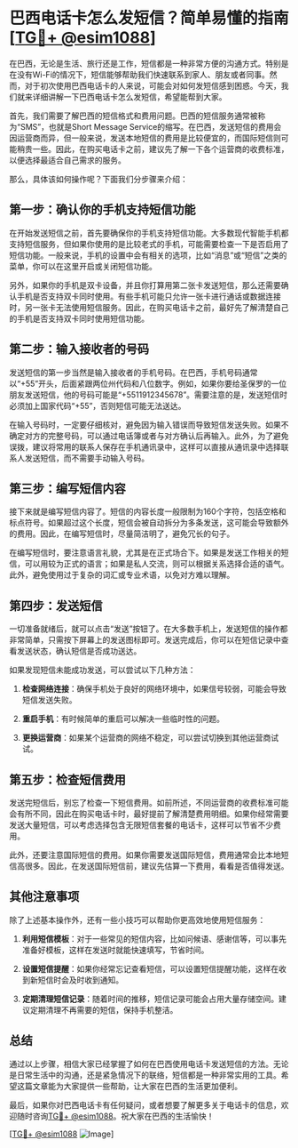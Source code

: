 # 巴西电话卡怎么发短信？简单易懂的指南[[TG💪+ @esim1088](https://t.me/s/esim1088)]

在巴西，无论是生活、旅行还是工作，短信都是一种非常方便的沟通方式。特别是在没有Wi-Fi的情况下，短信能够帮助我们快速联系到家人、朋友或者同事。然而，对于初次使用巴西电话卡的人来说，可能会对如何发短信感到困惑。今天，我们就来详细讲解一下巴西电话卡怎么发短信，希望能帮到大家。

首先，我们需要了解巴西的短信格式和费用问题。巴西的短信服务通常被称为“SMS”，也就是Short Message Service的缩写。在巴西，发送短信的费用会因运营商而异，但一般来说，发送本地短信的费用是比较便宜的，而国际短信则可能稍贵一些。因此，在购买电话卡之前，建议先了解一下各个运营商的收费标准，以便选择最适合自己需求的服务。

那么，具体该如何操作呢？下面我们分步骤来介绍：

## 第一步：确认你的手机支持短信功能

在开始发送短信之前，首先要确保你的手机支持短信功能。大多数现代智能手机都支持短信服务，但如果你使用的是比较老式的手机，可能需要检查一下是否启用了短信功能。一般来说，手机的设置中会有相关的选项，比如“消息”或“短信”之类的菜单，你可以在这里开启或关闭短信功能。

另外，如果你的手机是双卡设备，并且你打算用第二张卡发送短信，那么还需要确认手机是否支持双卡同时使用。有些手机可能只允许一张卡进行通话或数据连接时，另一张卡无法使用短信服务。因此，在购买电话卡之前，最好先了解清楚自己的手机是否支持双卡同时使用短信功能。

## 第二步：输入接收者的号码

发送短信的第一步当然是输入接收者的手机号码。在巴西，手机号码通常以“+55”开头，后面紧跟两位州代码和八位数字。例如，如果你要给圣保罗的一位朋友发送短信，他的号码可能是“+5511912345678”。需要注意的是，发送短信时必须加上国家代码“+55”，否则短信可能无法送达。

在输入号码时，一定要仔细核对，避免因为输入错误而导致短信发送失败。如果不确定对方的完整号码，可以通过电话簿或者与对方确认后再输入。此外，为了避免误拨，建议将常用的联系人保存在手机通讯录中，这样可以直接从通讯录中选择联系人发送短信，而不需要手动输入号码。

## 第三步：编写短信内容

接下来就是编写短信内容了。短信的内容长度一般限制为160个字符，包括空格和标点符号。如果超过这个长度，短信会被自动拆分为多条发送，这可能会导致额外的费用。因此，在编写短信时，尽量简洁明了，避免冗长的句子。

在编写短信时，要注意语言礼貌，尤其是在正式场合下。如果是发送工作相关的短信，可以用较为正式的语言；如果是私人交流，则可以根据关系选择合适的语气。此外，避免使用过于复杂的词汇或专业术语，以免对方难以理解。

## 第四步：发送短信

一切准备就绪后，就可以点击“发送”按钮了。在大多数手机上，发送短信的操作都非常简单，只需按下屏幕上的发送图标即可。发送完成后，你可以在短信记录中查看发送状态，确认短信是否成功送达。

如果发现短信未能成功发送，可以尝试以下几种方法：

1. **检查网络连接**：确保手机处于良好的网络环境中，如果信号较弱，可能会导致短信发送失败。
   
2. **重启手机**：有时候简单的重启可以解决一些临时性的问题。
   
3. **更换运营商**：如果某个运营商的网络不稳定，可以尝试切换到其他运营商试试。

## 第五步：检查短信费用

发送完短信后，别忘了检查一下短信费用。如前所述，不同运营商的收费标准可能会有所不同，因此在购买电话卡时，最好提前了解清楚费用明细。如果你经常需要发送大量短信，可以考虑选择包含无限短信套餐的电话卡，这样可以节省不少费用。

此外，还要注意国际短信的费用。如果你需要发送国际短信，费用通常会比本地短信高很多。因此，在发送国际短信前，建议先估算一下费用，看看是否值得发送。

## 其他注意事项

除了上述基本操作外，还有一些小技巧可以帮助你更高效地使用短信服务：

1. **利用短信模板**：对于一些常见的短信内容，比如问候语、感谢信等，可以事先准备好模板，这样在发送时就能快速填写，节省时间。
   
2. **设置短信提醒**：如果你经常忘记查看短信，可以设置短信提醒功能，这样在收到新短信时会及时收到通知。
   
3. **定期清理短信记录**：随着时间的推移，短信记录可能会占用大量存储空间。建议定期清理不再需要的短信，保持手机整洁。

## 总结

通过以上步骤，相信大家已经掌握了如何在巴西使用电话卡发送短信的方法。无论是日常生活中的沟通，还是紧急情况下的联络，短信都是一种非常实用的工具。希望这篇文章能为大家提供一些帮助，让大家在巴西的生活更加便利。

最后，如果你对巴西电话卡有任何疑问，或者想要了解更多关于电话卡的信息，欢迎随时咨询[TG💪+ @esim1088](https://t.me/s/esim1088)。祝大家在巴西的生活愉快！

[[TG💪+ @esim1088](https://t.me/s/esim1088) ![Image](https://i.postimg.cc/4NQfJmqS/Snipaste-2025-05-13-00-14-12.png)]